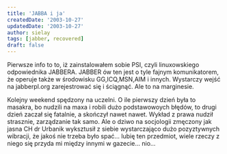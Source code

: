 ```yaml
---
title: 'JABBA i ja'
createdDate: '2003-10-27'
updatedDate: '2003-10-27'
author: sielay
tags: [jabber, recovered]
draft: false
---
```


Pierwsze info to to, iż zainstalowałem sobie PSI, czyli linuxowskiego odpowiednika JABBERA. JABBER ów ten jest o tyle fajnym komunikatorem, że operuje także w środowisku GG,ICQ,MSN,AIM i innych. Wystarczy wejść na jabberpl.org zarejestrować się i ściągnąć. Ale to na marginesie.

Kolejny weekend spędzony na uczelni. O ile pierwszy dzień była to masakra, bo nudzili na maxa i robili dużo podstawowoych błędów, to drugi dzień zaczał się fatalnie, a skończył nawet nawet. Wykład z prawa nudził strasznie, zarządzanie tak samo. Ale o dziwo na socjologii zmęczony jak jasna CH dr Urbanik wyksztusił z siebie wystarczająco dużo pozyztywnych wibracji, że jakoś nie trzeba było spać... lubię ten przedmiot, wiele rzeczy z niego się przyda mi między innymi w gazecie... nio...

